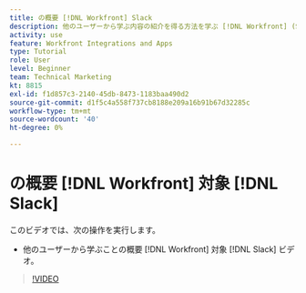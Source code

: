 ```yaml
---
title: の概要 [!DNL Workfront] Slack
description: 他のユーザーから学ぶ内容の紹介を得る方法を学ぶ [!DNL Workfront] (Slackビデオ用 )
activity: use
feature: Workfront Integrations and Apps
type: Tutorial
role: User
level: Beginner
team: Technical Marketing
kt: 8815
exl-id: f1d857c3-2140-45db-8473-1183baa490d2
source-git-commit: d1f5c4a558f737cb8188e209a16b91b67d32285c
workflow-type: tm+mt
source-wordcount: '40'
ht-degree: 0%

---
```


# の概要 [!DNL Workfront] 対象 [!DNL Slack]

このビデオでは、次の操作を実行します。

* 他のユーザーから学ぶことの概要 [!DNL Workfront] 対象 [!DNL Slack] ビデオ。

>[!VIDEO](https://video.tv.adobe.com/v/335116/?quality=12)
